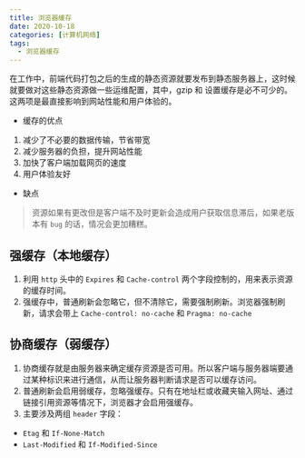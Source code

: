 ```yaml
---
title: 浏览器缓存
date: 2020-10-18
categories: [计算机网络]
tags:
  - 浏览器缓存
---
```


在工作中，前端代码打包之后的生成的静态资源就要发布到静态服务器上，这时候就要做对这些静态资源做一些运维配置，其中，gzip 和 设置缓存是必不可少的。这两项是最直接影响到网站性能和用户体验的。

- 缓存的优点

1. 减少了不必要的数据传输，节省带宽
2. 减少服务器的负担，提升网站性能
3. 加快了客户端加载网页的速度
4. 用户体验友好

- 缺点

> 资源如果有更改但是客户端不及时更新会造成用户获取信息滞后，如果老版本有 `bug` 的话，情况会更加糟糕。

## 强缓存（本地缓存）

1. 利用 `http` 头中的 `Expires` 和 `Cache-control` 两个字段控制的，用来表示资源的缓存时间。
2. 强缓存中，普通刷新会忽略它，但不清除它，需要强制刷新。浏览器强制刷新，请求会带上 `Cache-control: no-cache` 和 `Pragma: no-cache`

## 协商缓存（弱缓存）

1. 协商缓存就是由服务器来确定缓存资源是否可用。所以客户端与服务器端要通过某种标识来进行通信，从而让服务器判断请求是否可以缓存访问。
2. 普通刷新会启用弱缓存，忽略强缓存。只有在地址栏或收藏夹输入网址、通过链接引用资源等情况下，浏览器才会启用强缓存。
3. 主要涉及两组 `header` 字段：

- `Etag` 和 `If-None-Match`
- `Last-Modified` 和 `If-Modified-Since`
